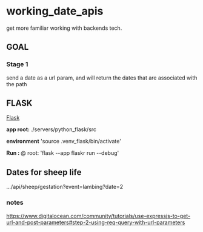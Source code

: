 # working_date_apis

get more familiar working with backends tech. 

## GOAL

### Stage 1

send a date as a url param, and will return the dates that are associated with the path

## FLASK

[Flask](https://flask.palletsprojects.com/en/2.3.x/)

<strong>app root: </strong>./servers/python_flask/src

<strong>environment</strong> 'source .venv_flask/bin/activate'

<strong>Run : </strong> @ root: 'flask --app flaskr run --debug'

## Dates for sheep life

.../api/sheep/gestation?event=lambing?date=2








### notes
https://www.digitalocean.com/community/tutorials/use-expressjs-to-get-url-and-post-parameters#step-2-using-req-query-with-url-parameters

